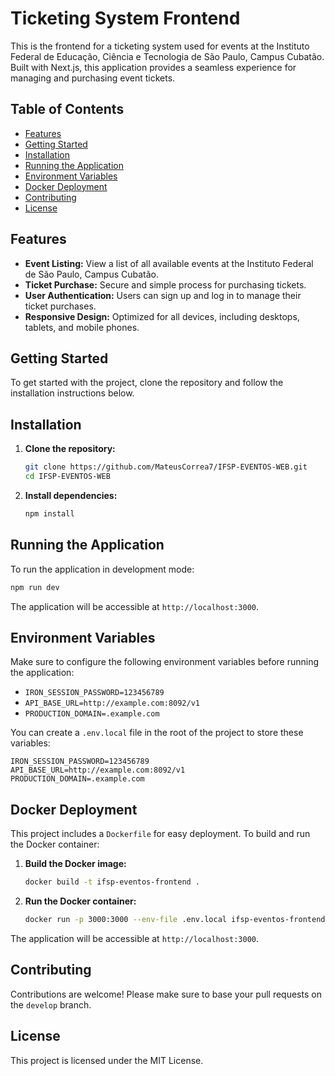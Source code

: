 # Ticketing System Frontend

This is the frontend for a ticketing system used for events at the Instituto Federal de Educação, Ciência e Tecnologia de São Paulo, Campus Cubatão. Built with Next.js, this application provides a seamless experience for managing and purchasing event tickets.

## Table of Contents

- [Features](#features)
- [Getting Started](#getting-started)
- [Installation](#installation)
- [Running the Application](#running-the-application)
- [Environment Variables](#environment-variables)
- [Docker Deployment](#docker-deployment)
- [Contributing](#contributing)
- [License](#license)

## Features

- **Event Listing:** View a list of all available events at the Instituto Federal de São Paulo, Campus Cubatão.
- **Ticket Purchase:** Secure and simple process for purchasing tickets.
- **User Authentication:** Users can sign up and log in to manage their ticket purchases.
- **Responsive Design:** Optimized for all devices, including desktops, tablets, and mobile phones.

## Getting Started

To get started with the project, clone the repository and follow the installation instructions below.

## Installation

1. **Clone the repository:**
    ```bash
    git clone https://github.com/MateusCorrea7/IFSP-EVENTOS-WEB.git
    cd IFSP-EVENTOS-WEB
    ```

2. **Install dependencies:**
    ```bash
    npm install
    ```

## Running the Application

To run the application in development mode:

```bash
npm run dev
```

The application will be accessible at `http://localhost:3000`.

## Environment Variables

Make sure to configure the following environment variables before running the application:

- `IRON_SESSION_PASSWORD=123456789`
- `API_BASE_URL=http://example.com:8092/v1`
- `PRODUCTION_DOMAIN=.example.com`

You can create a `.env.local` file in the root of the project to store these variables:

```plaintext
IRON_SESSION_PASSWORD=123456789
API_BASE_URL=http://example.com:8092/v1
PRODUCTION_DOMAIN=.example.com
```

## Docker Deployment

This project includes a `Dockerfile` for easy deployment. To build and run the Docker container:

1. **Build the Docker image:**
    ```bash
    docker build -t ifsp-eventos-frontend .
    ```

2. **Run the Docker container:**
    ```bash
    docker run -p 3000:3000 --env-file .env.local ifsp-eventos-frontend
    ```

The application will be accessible at `http://localhost:3000`.

## Contributing

Contributions are welcome! Please make sure to base your pull requests on the `develop` branch.

## License

This project is licensed under the MIT License.
